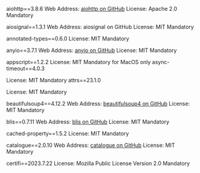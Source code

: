 aiohttp==3.8.6
Web Address: [aiohttp on GitHub](https://github.com/aio-libs/aiohttp)
License: Apache 2.0
Mandatory


aiosignal==1.3.1
Web Address: aiosignal on GitHub
License: MIT
Mandatory


annotated-types==0.6.0
License: MIT
Mandatory


anyio==3.7.1
Web Address: [anyio on GitHub](https://github.com/agronholm/anyio)
License: MIT
Mandatory


appscript==1.2.2
License: MIT
Mandatory for MacOS only
async-timeout==4.0.3

License: MIT
Mandatory
attrs==23.1.0

License: MIT
Mandatory


beautifulsoup4==4.12.2
Web Address: [beautifulsoup4 on GitHub](https://www.crummy.com/software/BeautifulSoup/bs4/doc/https:/)
License: MIT
Mandatory


blis==0.7.11
Web Address: [blis on GitHub](https://github.com/explosion/cython-blis)
License: MIT
Mandatory


cached-property==1.5.2
License: MIT
Mandatory


catalogue==2.0.10
Web Address: [catalogue on GitHub](https://github.com/explosion/catalogue)
License: MIT
Mandatory


certifi==2023.7.22
License: Mozilla Public License Version 2.0
Mandatory
